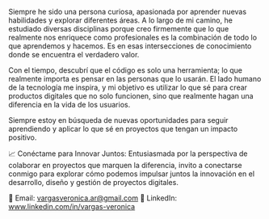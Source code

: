 Siempre he sido una persona curiosa, apasionada por aprender nuevas habilidades y explorar diferentes áreas. A lo largo de mi camino, he estudiado diversas disciplinas porque creo firmemente que lo que realmente nos enriquece como profesionales es la combinación de todo lo que aprendemos y hacemos. Es en esas intersecciones de conocimiento donde se encuentra el verdadero valor.

Con el tiempo, descubrí que el código es solo una herramienta; lo que realmente importa es pensar en las personas que lo usarán. El lado humano de la tecnología me inspira, y mi objetivo es utilizar lo que sé para crear productos digitales que no solo funcionen, sino que realmente hagan una diferencia en la vida de los usuarios.

Siempre estoy en búsqueda de nuevas oportunidades para seguir aprendiendo y aplicar lo que sé en proyectos que tengan un impacto positivo.

📈 Conéctame para Innovar Juntos:
Entusiasmada por la perspectiva de colaborar en proyectos que marquen la diferencia, invito a conectarse conmigo para explorar cómo podemos impulsar juntos la innovación en el desarrollo, diseño y gestión de proyectos digitales.

📧 Email: vargasveronica.ar@gmail.com
🔗 LinkedIn: www.linkedin.com/in/vargas-veronica

